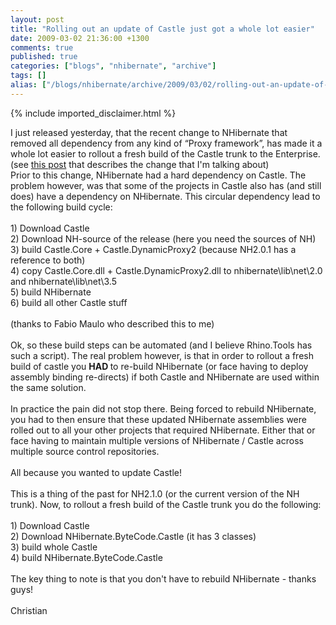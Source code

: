 ```yaml
---
layout: post
title: "Rolling out an update of Castle just got a whole lot easier"
date: 2009-03-02 21:36:00 +1300
comments: true
published: true
categories: ["blogs", "nhibernate", "archive"]
tags: []
alias: ["/blogs/nhibernate/archive/2009/03/02/rolling-out-an-update-of-castle-just-got-a-whole-lot-easier.aspx"]
---
```

<!-- more -->
{% include imported_disclaimer.html %}
<div><span id="misspell-cursor" class="unmark"></span>I
just released yesterday, that the recent change to NHibernate that removed all dependency from any kind of &ldquo;Proxy framework&rdquo;, has made it a whole lot easier to <span class="mark" id="misspell-1">rollout</span> a fresh build of the Castle trunk to the Enterprise.</div>
<div></div>
<div>(see <a target="_self" href="/blogs/nhibernate/archive/2008/11/09/nh2-1-0-bytecode-providers.aspx">this post</a> that describes the change that I'm talking about)</div>
<div></div>
<div>Prior to this change, <span class="mark" id="misspell-2">NHibernate</span>
had a hard dependency on Castle. The problem however, was that some of
the projects in Castle also has (and still does) have a dependency on <span class="mark" id="misspell-3">NHibernate</span>. This circular dependency lead to the following build cycle:<br /><br />1) Download Castle<br />2) Download NH-source of the release (here you need the sources of NH)<br />3) build Castle.Core + Castle.<span class="mark" id="misspell-4">DynamicProxy</span>2 (because NH2.0.1 has a reference to both)<br />4) copy Castle.Core.dll + Castle.DynamicProxy2.dll to <span class="mark" id="misspell-5">nhibernate</span>\lib\net\2.0 and <span class="mark" id="misspell-6">nhibernate</span>\lib\net\3.5<br />5) build <span class="mark" id="misspell-7">NHibernate</span><br />6) build all other Castle stuff<br /><br />(thanks to Fabio <span class="mark" id="misspell-8">Maulo</span> who described this to me)<br /><br /><span class="mark" id="misspell-9">Ok</span>,
so these build steps can be automated (and I believe Rhino.Tools has
such a script). The real problem however, is that in order to <span class="mark" id="misspell-10">rollout</span> a fresh build of castle you <strong>HAD </strong>to re-build <span class="mark" id="misspell-11">NHibernate</span> (or face having to deploy assembly binding re-directs) if both Castle and <span class="mark" id="misspell-12">NHibernate</span> are used within the same solution.<br /><br />In <span class="mark" id="misspell-13">practice</span> the pain did not stop there. Being forced to rebuild <span class="mark" id="misspell-14">NHibernate</span>, you had to then ensure that these updated <span class="mark" id="misspell-15">NHibernate</span> assemblies were rolled out to all your other projects that required <span class="mark" id="misspell-16">NHibernate</span>. Either that or face having to maintain multiple versions of <span class="mark" id="misspell-17">NHibernate</span> / Castle across multiple source control repositories.<br /><br />All because you wanted to update Castle!<br /><br />This is a thing of the past for NH2.1.0 (or the current version of the NH trunk). Now, to <span class="mark" id="misspell-18">rollout</span> a fresh build of the Castle trunk you do the following:<br /><br />1) Download Castle<br />2) Download NHibernate.ByteCode.Castle (it has 3 classes)<br />3) build whole Castle<br />4) build NHibernate.ByteCode.Castle<br /><br />The key thing to note is that you don't have to rebuild <span class="mark" id="misspell-19">NHibernate</span> - thanks guys!<br /><br />Christian</div>
